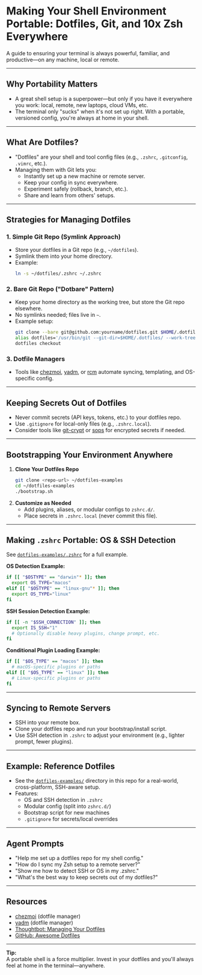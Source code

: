 # Making Your Shell Environment Portable: Dotfiles, Git, and 10x Zsh Everywhere

A guide to ensuring your terminal is always powerful, familiar, and productive—on any machine, local or remote.

---

## Why Portability Matters

- A great shell setup is a superpower—but only if you have it everywhere you work: local, remote, new laptops, cloud VMs, etc.
- The terminal only "sucks" when it's not set up right. With a portable, versioned config, you're always at home in your shell.

---

## What Are Dotfiles?

- "Dotfiles" are your shell and tool config files (e.g., `.zshrc`, `.gitconfig`, `.vimrc`, etc.).
- Managing them with Git lets you:
  - Instantly set up a new machine or remote server.
  - Keep your config in sync everywhere.
  - Experiment safely (rollback, branch, etc.).
  - Share and learn from others' setups.

---

## Strategies for Managing Dotfiles

### 1. **Simple Git Repo (Symlink Approach)**
- Store your dotfiles in a Git repo (e.g., `~/dotfiles`).
- Symlink them into your home directory.
- Example:  
  ```sh
  ln -s ~/dotfiles/.zshrc ~/.zshrc
  ```

### 2. **Bare Git Repo ("Dotbare" Pattern)**
- Keep your home directory as the working tree, but store the Git repo elsewhere.
- No symlinks needed; files live in `~`.
- Example setup:  
  ```sh
  git clone --bare git@github.com:yourname/dotfiles.git $HOME/.dotfiles
  alias dotfiles='/usr/bin/git --git-dir=$HOME/.dotfiles/ --work-tree=$HOME'
  dotfiles checkout
  ```

### 3. **Dotfile Managers**
- Tools like [chezmoi](https://www.chezmoi.io/), [yadm](https://yadm.io/), or [rcm](https://github.com/thoughtbot/rcm) automate syncing, templating, and OS-specific config.

---

## Keeping Secrets Out of Dotfiles

- Never commit secrets (API keys, tokens, etc.) to your dotfiles repo.
- Use `.gitignore` for local-only files (e.g., `.zshrc.local`).
- Consider tools like [git-crypt](https://github.com/AGWA/git-crypt) or [sops](https://github.com/mozilla/sops) for encrypted secrets if needed.

---

## Bootstrapping Your Environment Anywhere

1. **Clone Your Dotfiles Repo**
   ```sh
   git clone <repo-url> ~/dotfiles-examples
   cd ~/dotfiles-examples
   ./bootstrap.sh
   ```
2. **Customize as Needed**
   - Add plugins, aliases, or modular configs to `zshrc.d/`.
   - Place secrets in `.zshrc.local` (never commit this file).

---

## Making `.zshrc` Portable: OS & SSH Detection

See [`dotfiles-examples/.zshrc`](dotfiles-examples/.zshrc) for a full example.

**OS Detection Example:**
```sh
if [[ "$OSTYPE" == "darwin"* ]]; then
  export OS_TYPE="macos"
elif [[ "$OSTYPE" == "linux-gnu"* ]]; then
  export OS_TYPE="linux"
fi
```

**SSH Session Detection Example:**
```sh
if [[ -n "$SSH_CONNECTION" ]]; then
  export IS_SSH="1"
  # Optionally disable heavy plugins, change prompt, etc.
fi
```

**Conditional Plugin Loading Example:**
```sh
if [[ "$OS_TYPE" == "macos" ]]; then
  # macOS-specific plugins or paths
elif [[ "$OS_TYPE" == "linux" ]]; then
  # Linux-specific plugins or paths
fi
```

---

## Syncing to Remote Servers

- SSH into your remote box.
- Clone your dotfiles repo and run your bootstrap/install script.
- Use SSH detection in `.zshrc` to adjust your environment (e.g., lighter prompt, fewer plugins).

---

## Example: Reference Dotfiles

- See the [`dotfiles-examples/`](dotfiles-examples/) directory in this repo for a real-world, cross-platform, SSH-aware setup.
- Features:
  - OS and SSH detection in `.zshrc`
  - Modular config (split into `zshrc.d/`)
  - Bootstrap script for new machines
  - `.gitignore` for secrets/local overrides

---

## Agent Prompts

- "Help me set up a dotfiles repo for my shell config."
- "How do I sync my Zsh setup to a remote server?"
- "Show me how to detect SSH or OS in my .zshrc."
- "What's the best way to keep secrets out of my dotfiles?"

---

## Resources

- [chezmoi](https://www.chezmoi.io/) (dotfile manager)
- [yadm](https://yadm.io/) (dotfile manager)
- [Thoughtbot: Managing Your Dotfiles](https://thoughtbot.com/upcase/videos/managing-your-dotfiles-with-git)
- [GitHub: Awesome Dotfiles](https://github.com/webpro/awesome-dotfiles)

---

**Tip:**  
A portable shell is a force multiplier. Invest in your dotfiles and you'll always feel at home in the terminal—anywhere. 
